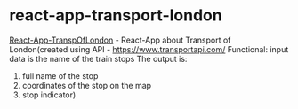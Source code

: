 # react-app-transport-london

[React-App-TranspOfLondon](https://wladislaw28.github.io/react-app-transport-london/) - React-App about Transport of London(created using API - https://www.transportapi.com/ 
Functional: input data is the name of the train stops
The output is:
1) full name of the stop
2) coordinates of the stop on the map
3) stop indicator)
